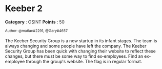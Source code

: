 # Keeber 2

**Category** : OSINT
**Points** : 50

<small>Author: @matlac#2291, @Gary#4657</small><br><br>The Keeber Security Group is a new startup in its infant stages. The team is always changing and some people have left the company. The Keeber Security Group has been quick with changing their website to reflect these changes, but there must be some way to find ex-employees. Find an ex-employee through the group's website. The flag is in regular format.




